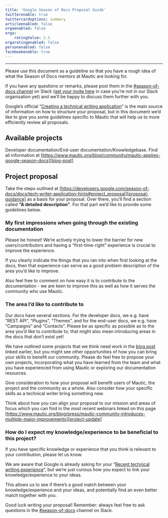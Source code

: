```yaml
---
title: 'Google Season of Docs Proposal Guide'
twitterenable: true
twittercardoptions: summary
articleenabled: false
orgaenabled: false
orga:
    ratingValue: 2.5
orgaratingenabled: false
personenabled: false
facebookenable: true
---
```


---
Please use this document as a guideline so that you have a rough idea of what the Season of Docs mentors at Mautic are looking for. 

If you have any questions or remarks, please post them in the [#season-of-docs channel][slack-channel] on Slack ([get your invite here][slack-invite] in case you’re not in our Slack organisation yet) and we’ll be happy to discuss them further with you.

Google’s official “[Creating a technical writing application][application-guide]” is the main source of information on how to structure your proposal, but in this document we’d like to give you some guidelines specific to Mautic that will help us to more efficiently review all proposals.

## Available projects
Developer documentation/End-user documentation/Knowledgebase. Find all information at [https://www.mautic.org/blog/community/mautic-applies-google-season-docs][blog-post]
 
## Project proposal
Take the steps outlined at [https://developers.google.com/season-of-docs/docs/tech-writer-application-hints#project_proposal][proposal-guidance] as a basis for your proposal. Over there, you’ll find a section called **“A detailed description”**. For that part we’d like to provide some guidelines below.

### My first impressions when going through the existing documentation
Please be honest! We’re actively trying to lower the barrier for new users/contributors and having a “first-time-right” experience is crucial to improve the experience. 

If you clearly indicate the things that you ran into when first looking at the docs, then that experience can serve as a good problem description of the area you’d like to improve.

Also feel free to comment on how easy it is to contribute to the documentation - we are keen to improve this as well as how it serves the community who use Mautic.

### The area I’d like to contribute to
Our docs have several sections. For the developer docs, we e.g. have “REST API”, “Plugins”, “Themes”, and for the end-user docs, we e.g. have “Campaigns” and “Contacts”. Please be as specific as possible as to the area you’d like to contribute to; that might also mean introducing areas in the docs that don’t exist yet!

We have outlined some projects that we think need work in the [blog post][blog-post] linked earlier, but you might see other opportunities of how you can bring your skills to benefit our community. Please do feel free to propose your own projects, incorporating what you have learned from the team and what you have experienced from using Mautic or exploring our documentation resources.

Give consideration to how your proposal will benefit users of Mautic, the project and the community as a whole. Also consider how your specific skills as a technical writer bring something new.

Think about how you can align your proposal to our mission and areas of focus which you can find in the most recent webinars linked on this page [https://www.mautic.org/blog/press/mautic-community-introduces-multiple-major-improvements][project-update]

### How do I expect my knowledge/experience to be beneficial to this project?
If you have specific knowledge or experience that you think is relevant to your contribution, please let us know. 

We are aware that Google is already asking for your “[Recent technical writing experience][tw-experience]”, but we’re just curious how you expect to link your knowledge/experience to your ideas. 

This allows us to see if there’s a good match between your knowledge/experience and your ideas, and potentially find an even better match together with you.

Good luck writing your proposal! Remember: always feel free to ask questions in the [#season-of-docs][slack-channel] channel on Slack.

[slack-channel]: <https://mautic.slack.com/archives/C011T1E7R9D>
[slack-invite]: <https://www.mautic.org/slack>
[application-guide]: <https://developers.google.com/season-of-docs/docs/tech-writer-application-hints>
[blog-post]: <https://www.mautic.org/blog/community/mautic-applies-google-season-docs>
[proposal-guidance]: <https://developers.google.com/season-of-docs/docs/tech-writer-application-hints#project_proposal>
[project-update]: <https://www.mautic.org/blog/press/mautic-community-introduces-multiple-major-improvements>
[tw-experience]: <https://developers.google.com/season-of-docs/docs/tech-writer-application-hints#information_about_your_technical_writing_experience>
